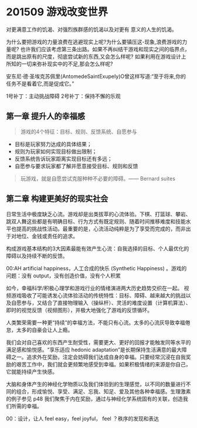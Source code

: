 # 201509 游戏改变世界

对更满意工作的饥渴、对强烈族群感的饥渴以及对更有 意义的人生的饥渴。

为什么要把游戏的力量浪费在逃避现实上呢?为什么要镇压这-现象,浪费游戏的力量呢? 也许我们应该考虑第三条出路。如果不再纠结干游戏和现实之间的临界点，而是跳出原有的尺度，彻底尝试新的东西,又会怎么样呢? 如果利用在游戏设计上所知的一切来弥补现实中的不足,那会怎么样呢?


安东尼·德·圣埃克苏佩里(AntomedeSaintExupeIy)O曾这样写道:“至于将来,你的任务不是看着它,而是促成它。”

1号补丁：主动挑战障碍
2号补丁：保持不懈的乐观## 第一章  提升人的幸福感
> 游戏的4个特征：目标、规则、反馈系统、自愿参与

- 目标是玩家努力达成的具体结果；
- 规则为玩家如何实现目标做出限制；
- 反馈系统告诉玩家距离实现目标还有多远；
- 自愿参与要求玩家都了解并愿意接受目标、规则和反馈
> 玩游戏，就是自愿尝试克服种种不必要的障碍。—— Bernard suites
## 第二章 构建更美好的现实社会
日常生活中极度缺乏心流。游戏却是出类拔萃的心流体验。下棋、打篮球、攀岩、跳双人舞这些都是有明确目标、行为方式有既定规则、随着时间推移难度和技能水平也提高的挑战性活动。最重要的是，心流活动纯粹是为了享受而完成的，而非出于对地位、金钱或责任的追求。

构成游戏基本结构的3大因素最能有效产生心流：自我选择的目标、个人最优化的障碍以及持续不断的反馈。

00:AH  artificial happiness，人工合成的快乐 (Synthetic Happiness) 。游戏的问题：没有 output，没有创造价值，没有个人积累

如今，幸福科学/积极心理学和游戏行业的情绪演进两大历史趋势交织在一起。
视频游戏吸收了可能诱发心流体验活动的传统特性：目标、障碍、越来越大的挑战以及自愿参与，又结合了直接物理输入（操纵杆）、灵活的难度设置（计算机算法）、即时的视觉反馈（视频图形），并极大地强化了游戏的反馈循环。

人类繁荣需要一种更“持续”的幸福方法，不能只有心流。太多的心流灰导致幸福倦怠，太多的自豪会让人上瘾。我们会对自己喜欢的东西产生耐受性，需要更大、更好的回报才能触发同等水平的满足感和愉悦感。“享乐适应 hedonic adaptation”是长期保持生活满意的最大障碍之一。追求外在奖励，注定会妨碍我们达成自身的幸福。只要经常沉浸在自我奖励的艰苦工作中，我们就会更频繁地感受到幸福。如果积极情绪的来源是你自己，它就能持续产生快感。
大脑和身体产生的神经化学物质以及我们体验到的生理感觉，以不同的数量进行不同的组合，形成愉悦、享受、满足、忘我、知足、爱及其他各种幸福感。生理激素的例子参见 p48 我们聚焦于内在奖励，通过与神经化学系统固有的关联，创造我们所需的幸福。

00：设计，让人 feel easy，feel joyful， feel ？秩序的发现和表达